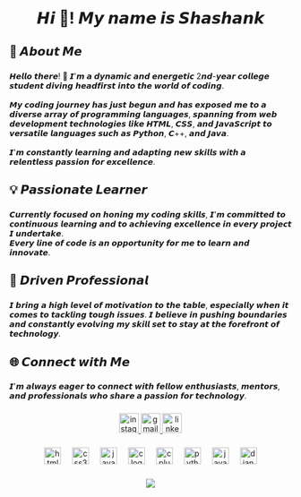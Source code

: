 <h1 align="center">𝙃𝙞 👋! 𝙈𝙮 𝙣𝙖𝙢𝙚 𝙞𝙨 𝙎𝙝𝙖𝙨𝙝𝙖𝙣𝙠⁣⁣</h1>

###

<h2 align="left">🚀 𝘼𝙗𝙤𝙪𝙩 𝙈𝙚</h2>

###

<p align="left">𝙃𝙚𝙡𝙡𝙤 𝙩𝙝𝙚𝙧𝙚! 👋 𝙄'𝙢 𝙖 𝙙𝙮𝙣𝙖𝙢𝙞𝙘 𝙖𝙣𝙙 𝙚𝙣𝙚𝙧𝙜𝙚𝙩𝙞𝙘 2𝙣𝙙-𝙮𝙚𝙖𝙧 𝙘𝙤𝙡𝙡𝙚𝙜𝙚 𝙨𝙩𝙪𝙙𝙚𝙣𝙩 𝙙𝙞𝙫𝙞𝙣𝙜 𝙝𝙚𝙖𝙙𝙛𝙞𝙧𝙨𝙩 𝙞𝙣𝙩𝙤 𝙩𝙝𝙚 𝙬𝙤𝙧𝙡𝙙 𝙤𝙛 𝙘𝙤𝙙𝙞𝙣𝙜. <br><br>𝙈𝙮 𝙘𝙤𝙙𝙞𝙣𝙜 𝙟𝙤𝙪𝙧𝙣𝙚𝙮 𝙝𝙖𝙨 𝙟𝙪𝙨𝙩 𝙗𝙚𝙜𝙪𝙣 𝙖𝙣𝙙 𝙝𝙖𝙨 𝙚𝙭𝙥𝙤𝙨𝙚𝙙 𝙢𝙚 𝙩𝙤 𝙖 𝙙𝙞𝙫𝙚𝙧𝙨𝙚 𝙖𝙧𝙧𝙖𝙮 𝙤𝙛 𝙥𝙧𝙤𝙜𝙧𝙖𝙢𝙢𝙞𝙣𝙜 𝙡𝙖𝙣𝙜𝙪𝙖𝙜𝙚𝙨, 𝙨𝙥𝙖𝙣𝙣𝙞𝙣𝙜 𝙛𝙧𝙤𝙢 𝙬𝙚𝙗 𝙙𝙚𝙫𝙚𝙡𝙤𝙥𝙢𝙚𝙣𝙩 𝙩𝙚𝙘𝙝𝙣𝙤𝙡𝙤𝙜𝙞𝙚𝙨 𝙡𝙞𝙠𝙚 𝙃𝙏𝙈𝙇, 𝘾𝙎𝙎, 𝙖𝙣𝙙 𝙅𝙖𝙫𝙖𝙎𝙘𝙧𝙞𝙥𝙩 𝙩𝙤 𝙫𝙚𝙧𝙨𝙖𝙩𝙞𝙡𝙚 𝙡𝙖𝙣𝙜𝙪𝙖𝙜𝙚𝙨 𝙨𝙪𝙘𝙝 𝙖𝙨 𝙋𝙮𝙩𝙝𝙤𝙣, 𝘾++, 𝙖𝙣𝙙 𝙅𝙖𝙫𝙖. <br><br>𝙄'𝙢 𝙘𝙤𝙣𝙨𝙩𝙖𝙣𝙩𝙡𝙮 𝙡𝙚𝙖𝙧𝙣𝙞𝙣𝙜 𝙖𝙣𝙙 𝙖𝙙𝙖𝙥𝙩𝙞𝙣𝙜 𝙣𝙚𝙬 𝙨𝙠𝙞𝙡𝙡𝙨 𝙬𝙞𝙩𝙝 𝙖 𝙧𝙚𝙡𝙚𝙣𝙩𝙡𝙚𝙨𝙨 𝙥𝙖𝙨𝙨𝙞𝙤𝙣 𝙛𝙤𝙧 𝙚𝙭𝙘𝙚𝙡𝙡𝙚𝙣𝙘𝙚.</p>

###

<h2 align="left">💡 𝙋𝙖𝙨𝙨𝙞𝙤𝙣𝙖𝙩𝙚 𝙇𝙚𝙖𝙧𝙣𝙚𝙧</h2>

###

<p align="left">𝘾𝙪𝙧𝙧𝙚𝙣𝙩𝙡𝙮 𝙛𝙤𝙘𝙪𝙨𝙚𝙙 𝙤𝙣 𝙝𝙤𝙣𝙞𝙣𝙜 𝙢𝙮 𝙘𝙤𝙙𝙞𝙣𝙜 𝙨𝙠𝙞𝙡𝙡𝙨, 𝙄'𝙢 𝙘𝙤𝙢𝙢𝙞𝙩𝙩𝙚𝙙 𝙩𝙤 𝙘𝙤𝙣𝙩𝙞𝙣𝙪𝙤𝙪𝙨 𝙡𝙚𝙖𝙧𝙣𝙞𝙣𝙜 𝙖𝙣𝙙 𝙩𝙤 𝙖𝙘𝙝𝙞𝙚𝙫𝙞𝙣𝙜 𝙚𝙭𝙘𝙚𝙡𝙡𝙚𝙣𝙘𝙚 𝙞𝙣 𝙚𝙫𝙚𝙧𝙮 𝙥𝙧𝙤𝙟𝙚𝙘𝙩 𝙄 𝙪𝙣𝙙𝙚𝙧𝙩𝙖𝙠𝙚.<br>𝙀𝙫𝙚𝙧𝙮 𝙡𝙞𝙣𝙚 𝙤𝙛 𝙘𝙤𝙙𝙚 𝙞𝙨 𝙖𝙣 𝙤𝙥𝙥𝙤𝙧𝙩𝙪𝙣𝙞𝙩𝙮 𝙛𝙤𝙧 𝙢𝙚 𝙩𝙤 𝙡𝙚𝙖𝙧𝙣 𝙖𝙣𝙙 𝙞𝙣𝙣𝙤𝙫𝙖𝙩𝙚.</p>

###

<h2 align="left">🌟 𝘿𝙧𝙞𝙫𝙚𝙣 𝙋𝙧𝙤𝙛𝙚𝙨𝙨𝙞𝙤𝙣𝙖𝙡</h2>

###

<p align="left">𝙄 𝙗𝙧𝙞𝙣𝙜 𝙖 𝙝𝙞𝙜𝙝 𝙡𝙚𝙫𝙚𝙡 𝙤𝙛 𝙢𝙤𝙩𝙞𝙫𝙖𝙩𝙞𝙤𝙣 𝙩𝙤 𝙩𝙝𝙚 𝙩𝙖𝙗𝙡𝙚, 𝙚𝙨𝙥𝙚𝙘𝙞𝙖𝙡𝙡𝙮 𝙬𝙝𝙚𝙣 𝙞𝙩 𝙘𝙤𝙢𝙚𝙨 𝙩𝙤 𝙩𝙖𝙘𝙠𝙡𝙞𝙣𝙜 𝙩𝙤𝙪𝙜𝙝 𝙞𝙨𝙨𝙪𝙚𝙨. 𝙄 𝙗𝙚𝙡𝙞𝙚𝙫𝙚 𝙞𝙣 𝙥𝙪𝙨𝙝𝙞𝙣𝙜 𝙗𝙤𝙪𝙣𝙙𝙖𝙧𝙞𝙚𝙨 𝙖𝙣𝙙 𝙘𝙤𝙣𝙨𝙩𝙖𝙣𝙩𝙡𝙮 𝙚𝙫𝙤𝙡𝙫𝙞𝙣𝙜 𝙢𝙮 𝙨𝙠𝙞𝙡𝙡 𝙨𝙚𝙩 𝙩𝙤 𝙨𝙩𝙖𝙮 𝙖𝙩 𝙩𝙝𝙚 𝙛𝙤𝙧𝙚𝙛𝙧𝙤𝙣𝙩 𝙤𝙛 𝙩𝙚𝙘𝙝𝙣𝙤𝙡𝙤𝙜𝙮.</p>

###

<h2 align="left">🌐 𝘾𝙤𝙣𝙣𝙚𝙘𝙩 𝙬𝙞𝙩𝙝 𝙈𝙚</h2>

###

<p align="left">𝙄'𝙢 𝙖𝙡𝙬𝙖𝙮𝙨 𝙚𝙖𝙜𝙚𝙧 𝙩𝙤 𝙘𝙤𝙣𝙣𝙚𝙘𝙩 𝙬𝙞𝙩𝙝 𝙛𝙚𝙡𝙡𝙤𝙬 𝙚𝙣𝙩𝙝𝙪𝙨𝙞𝙖𝙨𝙩𝙨, 𝙢𝙚𝙣𝙩𝙤𝙧𝙨, 𝙖𝙣𝙙 𝙥𝙧𝙤𝙛𝙚𝙨𝙨𝙞𝙤𝙣𝙖𝙡𝙨 𝙬𝙝𝙤 𝙨𝙝𝙖𝙧𝙚 𝙖 𝙥𝙖𝙨𝙨𝙞𝙤𝙣 𝙛𝙤𝙧 𝙩𝙚𝙘𝙝𝙣𝙤𝙡𝙤𝙜𝙮.</p>

###

<div align="center">
  <a href="https://www.instagram.com/shashank.060/" target="_blank">
    <img src="https://img.shields.io/static/v1?message=Instagram&logo=instagram&label=&color=E4405F&logoColor=white&labelColor=&style=for-the-badge" height="35" alt="instagram logo"  />
  </a>
  <a href="shashank.pd2606@gmail.com" target="_blank">
    <img src="https://img.shields.io/static/v1?message=Gmail&logo=gmail&label=&color=D14836&logoColor=white&labelColor=&style=for-the-badge" height="35" alt="gmail logo"  />
  </a>
  <a href="https://www.linkedin.com/in/shashank-pd" target="_blank">
    <img src="https://img.shields.io/static/v1?message=LinkedIn&logo=linkedin&label=&color=0077B5&logoColor=white&labelColor=&style=for-the-badge" height="35" alt="linkedin logo"  />
  </a>
</div>

###

<div align="center">
  <img src="https://cdn.jsdelivr.net/gh/devicons/devicon/icons/html5/html5-plain-wordmark.svg" height="30" alt="html5 logo"  />
  <img width="12" />
  <img src="https://cdn.jsdelivr.net/gh/devicons/devicon/icons/css3/css3-plain-wordmark.svg" height="30" alt="css3 logo"  />
  <img width="12" />
  <img src="https://cdn.jsdelivr.net/gh/devicons/devicon/icons/javascript/javascript-plain.svg" height="30" alt="javascript logo"  />
  <img width="12" />
  <img src="https://cdn.jsdelivr.net/gh/devicons/devicon/icons/c/c-original.svg" height="30" alt="c logo"  />
  <img width="12" />
  <img src="https://cdn.jsdelivr.net/gh/devicons/devicon/icons/cplusplus/cplusplus-line.svg" height="30" alt="cplusplus logo"  />
  <img width="12" />
  <img src="https://cdn.jsdelivr.net/gh/devicons/devicon/icons/python/python-original-wordmark.svg" height="30" alt="python logo"  />
  <img width="12" />
  <img src="https://cdn.jsdelivr.net/gh/devicons/devicon/icons/java/java-original-wordmark.svg" height="30" alt="java logo"  />
  <img width="12" />
  <img src="https://cdn.jsdelivr.net/gh/devicons/devicon/icons/django/django-plain.svg" height="30" alt="django logo"  />
</div>

###

<div align="center">
  <img src="https://profile-counter.glitch.me/shashank-pd/count.svg?"  />
</div>

###
